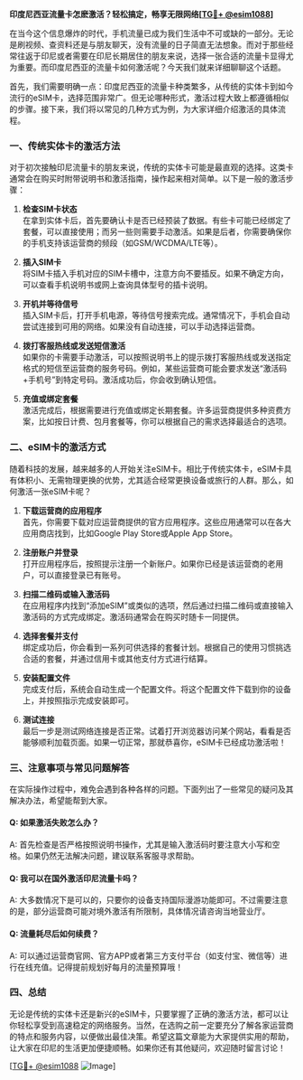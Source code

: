 **印度尼西亚流量卡怎麽激活？轻松搞定，畅享无限网络[[TG💪+ @esim1088](https://t.me/s/esim1088)]**

在当今这个信息爆炸的时代，手机流量已成为我们生活中不可或缺的一部分。无论是刷视频、查资料还是与朋友聊天，没有流量的日子简直无法想象。而对于那些经常往返于印尼或者需要在印尼长期居住的朋友来说，选择一张合适的流量卡显得尤为重要。而印度尼西亚的流量卡如何激活呢？今天我们就来详细聊聊这个话题。

首先，我们需要明确一点：印度尼西亚的流量卡种类繁多，从传统的实体卡到如今流行的eSIM卡，选择范围非常广。但无论哪种形式，激活过程大致上都遵循相似的步骤。接下来，我们将以常见的几种方式为例，为大家详细介绍激活的具体流程。

### 一、传统实体卡的激活方法

对于初次接触印尼流量卡的朋友来说，传统的实体卡可能是最直观的选择。这类卡通常会在购买时附带说明书和激活指南，操作起来相对简单。以下是一般的激活步骤：

1. **检查SIM卡状态**  
   在拿到实体卡后，首先要确认卡是否已经预装了数据。有些卡可能已经绑定了套餐，可以直接使用；而另一些则需要手动激活。如果是后者，你需要确保你的手机支持该运营商的频段（如GSM/WCDMA/LTE等）。

2. **插入SIM卡**  
   将SIM卡插入手机对应的SIM卡槽中，注意方向不要插反。如果不确定方向，可以查看手机说明书或网上查询具体型号的插卡说明。

3. **开机并等待信号**  
   插入SIM卡后，打开手机电源，等待信号搜索完成。通常情况下，手机会自动尝试连接到可用的网络。如果没有自动连接，可以手动选择运营商。

4. **拨打客服热线或发送短信激活**  
   如果你的卡需要手动激活，可以按照说明书上的提示拨打客服热线或发送指定格式的短信至运营商的服务号码。例如，某些运营商可能会要求发送“激活码+手机号”到特定号码。激活成功后，你会收到确认短信。

5. **充值或绑定套餐**  
   激活完成后，根据需要进行充值或绑定长期套餐。许多运营商提供多种资费方案，比如按日计费、包月套餐等，你可以根据自己的需求选择最适合的选项。

### 二、eSIM卡的激活方式

随着科技的发展，越来越多的人开始关注eSIM卡。相比于传统实体卡，eSIM卡具有体积小、无需物理更换的优势，尤其适合经常更换设备或旅行的人群。那么，如何激活一张eSIM卡呢？

1. **下载运营商的应用程序**  
   首先，你需要下载对应运营商提供的官方应用程序。这些应用通常可以在各大应用商店找到，比如Google Play Store或Apple App Store。

2. **注册账户并登录**  
   打开应用程序后，按照提示注册一个新账户。如果你已经是该运营商的老用户，可以直接登录已有账号。

3. **扫描二维码或输入激活码**  
   在应用程序内找到“添加eSIM”或类似的选项，然后通过扫描二维码或直接输入激活码的方式完成绑定。激活码通常会在购买时随卡一同提供。

4. **选择套餐并支付**  
   绑定成功后，你会看到一系列可供选择的套餐计划。根据自己的使用习惯挑选合适的套餐，并通过信用卡或其他支付方式进行结算。

5. **安装配置文件**  
   完成支付后，系统会自动生成一个配置文件。将这个配置文件下载到你的设备上，并按照指示完成安装即可。

6. **测试连接**  
   最后一步是测试网络连接是否正常。试着打开浏览器访问某个网站，看看是否能够顺利加载页面。如果一切正常，那就恭喜你，eSIM卡已经成功激活啦！

### 三、注意事项与常见问题解答

在实际操作过程中，难免会遇到各种各样的问题。下面列出了一些常见的疑问及其解决办法，希望能帮到大家。

#### Q: 如果激活失败怎么办？
A: 首先检查是否严格按照说明书操作，尤其是输入激活码时要注意大小写和空格。如果仍然无法解决问题，建议联系客服寻求帮助。

#### Q: 我可以在国外激活印尼流量卡吗？
A: 大多数情况下是可以的，只要你的设备支持国际漫游功能即可。不过需要注意的是，部分运营商可能对境外激活有所限制，具体情况请咨询当地营业厅。

#### Q: 流量耗尽后如何续费？
A: 可以通过运营商官网、官方APP或者第三方支付平台（如支付宝、微信等）进行在线充值。记得提前规划好每月的流量预算哦！

### 四、总结

无论是传统的实体卡还是新兴的eSIM卡，只要掌握了正确的激活方法，都可以让你轻松享受到高速稳定的网络服务。当然，在选购之前一定要充分了解各家运营商的特点和服务内容，以便做出最佳决策。希望这篇文章能为大家提供实用的帮助，让大家在印尼的生活更加便捷顺畅。如果你还有其他疑问，欢迎随时留言讨论！

[[TG💪+ @esim1088](https://t.me/s/esim1088) ![Image](https://i.postimg.cc/4NQfJmqS/Snipaste-2025-05-13-00-14-12.png)]